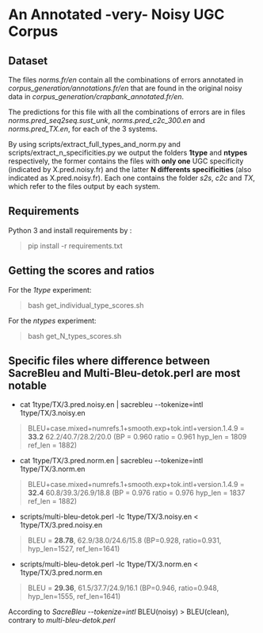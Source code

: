 # An Annotated -very- Noisy UGC Corpus

## Dataset

The files *norms.fr/en* contain all the combinations of errors annotated in *corpus_generation/annotations.fr/en* that are found in the original noisy data in *corpus_generation/crapbank_annotated.fr/en*.

The predictions for this file with all the combinations of errors are in files *norms.pred_seq2seq.sust_unk*, *norms.pred_c2c_300.en* and *norms.pred_TX.en*, for each of the 3 systems.

By using scripts/extract_full_types_and_norm.py and scripts/extract_n_specificities.py we output the folders **1type** and **ntypes** respectively, the former contains the files with **only one** UGC specificity (indicated by X.pred.noisy.fr) and the latter **N differents specificities** (also indicated as X.pred.noisy.fr). Each one contains the folder *s2s*, *c2c* and *TX*, which refer to the files output by each system.

## Requirements

Python 3 and install requirements by :
> pip install -r requirements.txt

## Getting the scores and ratios

For the *1type* experiment:

> bash get_individual_type_scores.sh


For the *ntypes* experiment:

> bash get_N_types_scores.sh


## Specific files where difference between SacreBleu and Multi-Bleu-detok.perl are most notable

- cat 1type/TX/3.pred.noisy.en | sacrebleu --tokenize=intl 1type/TX/3.noisy.en
> BLEU+case.mixed+numrefs.1+smooth.exp+tok.intl+version.1.4.9 = **33.2** 62.2/40.7/28.2/20.0 (BP = 0.960 ratio = 0.961 hyp_len = 1809 ref_len = 1882)

- cat 1type/TX/3.pred.norm.en | sacrebleu --tokenize=intl 1type/TX/3.norm.en
> BLEU+case.mixed+numrefs.1+smooth.exp+tok.intl+version.1.4.9 = **32.4** 60.8/39.3/26.9/18.8 (BP = 0.976 ratio = 0.976 hyp_len = 1837 ref_len = 1882)


- scripts/multi-bleu-detok.perl -lc 1type/TX/3.noisy.en < 1type/TX/3.pred.noisy.en
> BLEU = **28.78**, 62.9/38.0/24.6/15.8 (BP=0.928, ratio=0.931, hyp_len=1527, ref_len=1641)

- scripts/multi-bleu-detok.perl -lc 1type/TX/3.norm.en < 1type/TX/3.pred.norm.en
> BLEU = **29.36**, 61.5/37.7/24.9/16.1 (BP=0.946, ratio=0.948, hyp_len=1555, ref_len=1641)

According to *SacreBleu --tokenize=intl* BLEU(noisy) > BLEU(clean), contrary to *multi-bleu-detok.perl*
